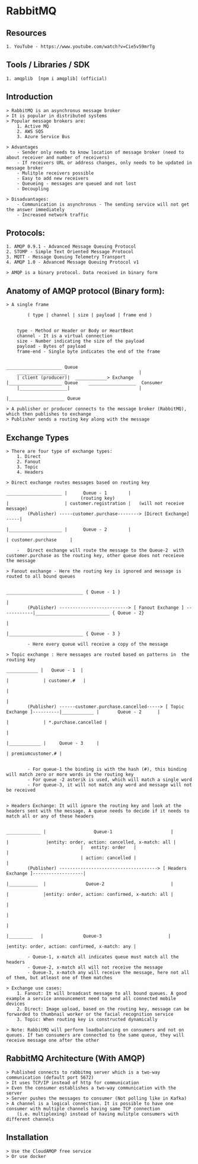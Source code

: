 # RabbitMQ

## Resources
    1. YouTube - https://www.youtube.com/watch?v=Cie5v59mrTg

## Tools / Libraries / SDK
    1. amqplib  [npm i amqplib] (official)

## Introduction
    > RabbitMQ is an asynchronus message broker
    > It is popular in distributed systems
    > Popular message brokers are:
        1. Active MQ
        2. AWS SQS
        3. Azure Service Bus

    > Advantages
        - Sender only needs to know location of message broker (need to about receiver and number of receivers)
        - If receivers URL or address changes, only needs to be updated in message broker
        - Mulitple receivers possible
        - Easy to add new receivers
        - Queueing - messages are queued and not lost
        - Decoupling
    
    > Disadvantages:
        - Communication is asynchronus - The sending service will not get the answer immediately
        - Increased network traffic


## Protocols:
    1. AMQP 0.9.1 - Advanced Message Queuing Protocol 
    2. STOMP - Simple Text Oriented Message Protocol
    3. MQTT - Message Queuing Telemetry Transport
    4. AMQP 1.0 - Advanced Message Queuing Protocol v1

    > AMQP is a binary protocol. Data received in binary form

## Anatomy of AMQP protocol (Binary form):
    > A single frame    

            ( type | channel | size | payload | frame end )


        type - Method or Header or Body or HeartBeat
        channel - It is a virtual connection
        size - Number indicating the size of the payload
        payload - Bytes of payload
        frame-end - Single byte indicates the end of the frame

                                                      _____________________ Queue
        ___________________                           |
        | client (producer)|  ____________> Exchange  |____________________ Queue    __________________  Consumer
        |__________________|                          |
                                                      |_____________________ Queue
                                                        
    > A publisher or producer connects to the message broker (RabbitMQ), which then publishes to exchange
    > Publisher sends a routing key along with the message



## Exchange Types
    > There are four type of exchange types:
        1. Direct
        2. Fanout
        3. Topic
        4. Headers

    > Direct exchange routes messages based on routing key
                                                                               _____________________ |      Queue - 1        |
                                (routing key)                                  |                     | customer.registration |   (will not receive message)  
            (Publisher) -----customer.purchase--------> [Direct Exchange] -----|
                                                                               |____________________ |      Queue - 2        |
                                                                                                     | customer.purchase     |                             
       
        -   Direct exchange will route the message to the Queue-2  with customer.purchase as the routing key, other queue does not receieve the message
        
    > Fanout exchange - Here the routing key is ignored and message is routed to all bound queues

                                                                                    _____________________________ { Queue - 1 }
                                                                                    |
            (Publisher) --------------------------> [ Fanout Exchange ] ------------|____________________________ { Queue - 2}
                                                                                    |
                                                                                    |____________________________ { Queue - 3 }

            - Here every queue will receive a copy of the message

    > Topic exchange : Here messages are routed based on patterns in  the routing key
                                                                                             ____________ |   Queue - 1  |   
                                                                                            |             | customer.#   |
                                                                                            |
                                                                                            |
            (Publisher) ------customer.purchase.cancelled-----> [ Topic Exchange ]----------|____________ |       Queue - 2      |
                                                                                            |             | *.purchase.cancelled |
                                                                                            |
                                                                                            |____________ |     Queue - 3     | 
                                                                                                          | premiumcustomer.# |  
            

            - For queue-1 the binding is with the hash (#), this binding will match zero or more words in the routing key
            - For queue -2 asterik is used, which will match a single word
            - For queue-3, it will not match any word and message will not be received


    > Headers Exchange: It will ignore the routing key and look at the headers sent with the message, A queue needs to decide if it needs to match all or any of these headers

                                                                                                       _____________ |                  Queue-1                      |
                                                                                                      |              |entity: order, action: cancelled, x-match: all |
                                |   entity: order   |                                                 |
                                | action: cancelled |                                                 |
            (Publisher) -------------------------------------> [ Headers Exchange ]-------------------|
                                                                                                      |___________  |               Queue-2                         |
                                                                                                      |             |entity: order, action: confirmed, x-match: all |
                                                                                                      |
                                                                                                      |
                                                                                                      |
                                                                                                      |_________   |               Queue-3                         |
                                                                                                                   |entity: order, action: confirmed, x-match: any |

            - Queue-1, x-match all indicates queue must match all the headers
            - Queue-2, x-match all will not receive the message
            - Queue-3, x-match any will receive the message, here not all of them, but atleast one of them matches

    > Exchange use cases:
        1. Fanout: It will broadcast message to all bound queues. A good example a service announcement need to send all connected mobile devices
        2. Direct: Image upload, based on the routing key, message can be forwarded to thumbnail worker or the facial recognition service
        3. Topic: When routing key is constructed dynamically

    > Note: RabbitMQ will perform loadbalancing on consumers and not on queues. If two consumers are connected to the same queue, they will receive message one after the other



## RabbitMQ Architecture (With AMQP)
    > Published connects to rabbitmq server which is a two-way communication (default port 5672)
    > It uses TCP/IP instead of http for communication
    > Even the consumer establishes a two-way communication with the server
    > Server pushes the messages to consumer (Not polling like in Kafka)
    > A channel is a logical connection. It is possible to have one consumer with multiple channels having same TCP connection 
        (i.e. multiplexing) instead of having mulitple consumers with different channels




## Installation
    > Use the CloudAMQP free service
    > Or use docker